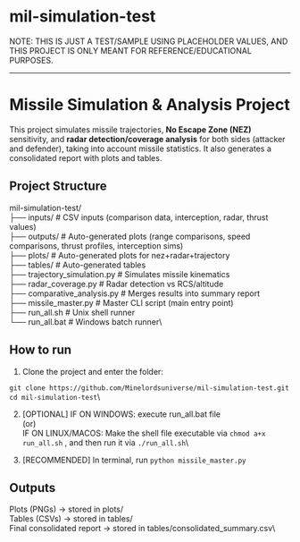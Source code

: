 # mil-simulation-test
NOTE: THIS IS JUST A TEST/SAMPLE USING PLACEHOLDER VALUES, AND THIS PROJECT IS ONLY MEANT FOR REFERENCE/EDUCATIONAL PURPOSES.

---

# Missile Simulation & Analysis Project

This project simulates missile trajectories, **No Escape Zone (NEZ)** sensitivity, and **radar detection/coverage analysis** for both sides (attacker and defender), taking into account missile statistics.
It also generates a consolidated report with plots and tables.

## Project Structure

mil-simulation-test/\
├── inputs/ # CSV inputs (comparison data, interception, radar, thrust values)\
├── outputs/ # Auto-generated plots (range comparisons, speed comparisons, thrust profiles, interception sims)\
├── plots/ # Auto-generated plots for nez+radar+trajectory\
├── tables/ # Auto-generated tables\
├── trajectory_simulation.py # Simulates missile kinematics\
├── radar_coverage.py # Radar detection vs RCS/altitude\
├── comparative_analysis.py # Merges results into summary report\
├── missile_master.py # Master CLI script (main entry point)\
├── run_all.sh # Unix shell runner\
└── run_all.bat # Windows batch runner\

## How to run

1. Clone the project and enter the folder:

```git clone https://github.com/Minelordsuniverse/mil-simulation-test.git```\
```cd mil-simulation-test```\

2. [OPTIONAL] IF ON WINDOWS: execute run_all.bat file\
(or)\
IF ON LINUX/MACOS: Make the shell file executable via ```chmod a+x run_all.sh``` , and then run it via ```./run_all.sh```\

3. [RECOMMENDED] In terminal, run ```python missile_master.py```

## Outputs

Plots (PNGs) → stored in plots/\
Tables (CSVs) → stored in tables/\
Final consolidated report → stored in tables/consolidated_summary.csv\


   

   
